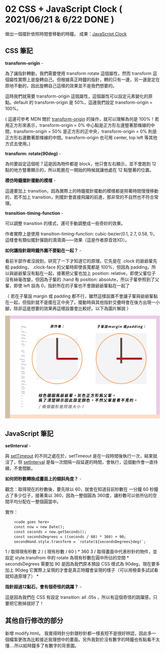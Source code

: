 
# 02 CSS + JavaScript Clock ( 2021/06/21 & 6/22 DONE )
做出一個擺針依照時間會移動的時鐘。
成果：[JavaScript Clock](https://alice-nor.github.io/JavaScript30/02%20-%20CSS%20+%20JavaScript%20Clock/index.html)

## CSS 筆記 ##

**transform-origin** - 

為了讓指針轉動，我們需要使用 transform rotate 這個屬性，然而 transform 這個屬性實際上是旋轉自己。但根據真正時鐘的指針，轉的只有一邊，另一邊是定在原地不動的，因此旋轉自己這樣的效果並不是我們想要的。

這時我們就需要 transform-origin 這個屬性，這個屬性可以設定元素變化的原點。default 的 transform-origin 是 50%，這邊我們設定 transform-origin  = 100%。

( 這邊可參考 MDN 關於 [transform-origin](https://developer.mozilla.org/zh-TW/docs/Web/CSS/transform-origin)  的操作，就可以理解為何是 100%！若用正方形來表示，transform-origin  = 0% 中心點是正方形左邊豎著那條線的中間，transform-origin  = 50% 是正方形的正中央，transform-origin  = 0% 則是正方形右邊數著那條線的中間。transform-origin 也可用 center, top left 等其他方式去使用。)

**transform: rotate(90deg)** - 

為何要設定這個呢？這是因為物件都是 block，他只會左右顯示，並不會跑到 12 點的地方豎著顯示的，所以乾脆在一開始的時候就讓他處在 12 點豎著的位置。

**模仿時鐘擺針擺動的模樣** - 

這邊要加上 transition，因為實際上的時鐘擺針擺動的模樣都是照著時間慢慢移動的，若不加上 transition，則擺針會直接飛躍的前進，那非常的不自然也不符合常理。

**transition-timing-function** - 

可以調整 transition 的樣式，還可手動調整成一些奇妙的效果。

作者實際上是使用 transition-timing-function: cubic-bezier(0.1, 2.7, 0.58, 1)，這樣會有類似擺針彈跳的滴滴滴——效果（這是作者原音效XD）。

**如何讓指針跟時鐘外圍不要黏在一起？** - 

看前半部作者沒說到，研究了一下才知道它的原理。它先是在 .clock 的爺爺輩先給 padding， .clock-face 的父輩時即使長寬都是 100%，但因為 padding，所以與爺爺輩沒有黏在一起，接著把父輩也加上 position: relative，即使父輩位子沒有絲毫改變，但因為子輩的 .hand 有 position: absolute，所以子輩參照到了父輩，即使 left 設為 0，指針所在的子輩也不會跟爺爺輩黏在一起了

（ 若在子輩設 margin 或 padding 都不行，雖然這樣設置不會讓子輩與爺爺輩黏在一起，但指針就不是擺在正中央了。擺動時與其他指針交疊時會在後方出現一小腳，除非這是想要的效果再這樣設置會比較好。以下為圖片解說 ）

 ![image](https://github.com/Alice-nor/JavaScript30/blob/main/02%20-%20CSS%20%2B%20JavaScript%20Clock/clock.jpg)

## JavaScript 筆記 ##

**setInterval** - 

與 [setTimeout](https://developer.mozilla.org/zh-CN/docs/Web/API/WindowOrWorkerGlobalScope/setTimeout) 的不同之處在於，setTimeout 是在一段時間後執行一次，結束就沒了，但 [setInterval](https://developer.mozilla.org/zh-TW/docs/Web/API/WindowOrWorkerGlobalScope/setInterval) 是每一次間隔一段延遲的時間，會執行，這個動作會一直持續，不會間斷。

**如何把秒數轉換成畫面上的傾斜角度？** - 

觀念：取得現在的秒數後，要先除以 60，就會在知道目前秒數在 一分鐘 60 秒鐘占了多少位子，接著乘以 360，因為一整個圓為 360度，讓秒數可以依所佔的空間平均分配在一整個圓當中。 

實作： 

        <code goes here>
        const now = new Date();
        const seconds = now.getSeconds();
        const secondsDegrees = ((seconds / 60) * 360) + 90;
        secondHand.style.transform = `rotate(${secondsDegrees}deg)`;

1 / 取得現有秒數
2 / ( 現有秒數 / 60 ) * 360
3 / 取得畫面中代表秒針的物件，並設定 style.transfrom 中的 rotate 為現有秒數在圓中所佔的空間 * secondsDegrees 需要加 90 是因為我們原本預設 CSS 樣式為 90deg，現在要多加上 90deg 它實際上呈現的才會是真正時鐘會呈現的樣子（可以用檢查多試試看就知道原理了） *

**指針超過12點石，會有個奇怪的跳躍？** - 

這是因為我們在 CSS 有設定 transition: all .05s ，所以有這個奇怪的跳躍感，只要把它刪掉就好了！

## 其他自行修改的部分 ##

新增 modify.html。
我覺得時針分針跟秒針都一樣長短不是很好辨認，因此多一個檔案更改為比較接近我理想中的畫面。另外我對於沒有數字的時鐘也有點看不太懂....所以給時鐘多了有數字的背景圖。


